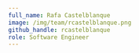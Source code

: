 ```yaml
---
full_name: Rafa Castelblanque
image: /img/team/rcastelblanque.png
github_handle: rcastelblanque
role: Software Engineer
---
```

